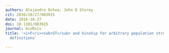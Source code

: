 ```yaml
---
authors: Alejandro Ochoa, John D Storey
cit: 2016/10/27/083915
date: 2016-10-27
doi: 10.1101/083915
journal: bioRxiv
title: '<i>F</i><sub>ST</sub> and kinship for arbitrary population structures I: Generalized
  definitions'

---
```

